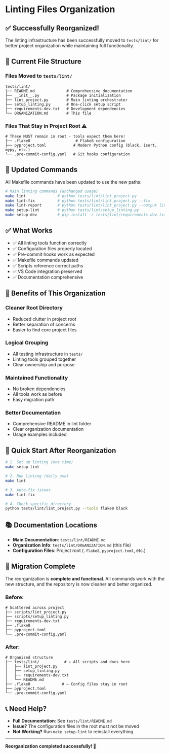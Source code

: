 # Linting Files Organization

## ✅ **Successfully Reorganized!**

The linting infrastructure has been successfully moved to `tests/lint/` for better project organization while maintaining full functionality.

## 📁 **Current File Structure**

### Files Moved to `tests/lint/`
```
tests/lint/
├── README.md              # Comprehensive documentation
├── __init__.py            # Package initialization  
├── lint_project.py        # Main linting orchestrator
├── setup_linting.py       # One-click setup script
├── requirements-dev.txt   # Development dependencies
└── ORGANIZATION.md        # This file
```

### Files That Stay in Project Root ⚠️
```
# These MUST remain in root - tools expect them here!
├── .flake8                    # Flake8 configuration
├── pyproject.toml            # Modern Python config (black, isort, mypy, etc.)
└── .pre-commit-config.yaml   # Git hooks configuration
```

## 🔧 **Updated Commands**

All Makefile commands have been updated to use the new paths:

```bash
# Main linting commands (unchanged usage)
make lint              # python tests/lint/lint_project.py
make lint-fix          # python tests/lint/lint_project.py --fix
make lint-report       # python tests/lint/lint_project.py --output lint_report.txt
make setup-lint        # python tests/lint/setup_linting.py
make setup-dev         # pip install -r tests/lint/requirements-dev.txt
```

## ✅ **What Works**

- ✅ All linting tools function correctly
- ✅ Configuration files properly located
- ✅ Pre-commit hooks work as expected
- ✅ Makefile commands updated
- ✅ Scripts reference correct paths
- ✅ VS Code integration preserved
- ✅ Documentation comprehensive

## 🎯 **Benefits of This Organization**

### Cleaner Root Directory
- Reduced clutter in project root
- Better separation of concerns
- Easier to find core project files

### Logical Grouping
- All testing infrastructure in `tests/`
- Linting tools grouped together
- Clear ownership and purpose

### Maintained Functionality  
- No broken dependencies
- All tools work as before
- Easy migration path

### Better Documentation
- Comprehensive README in lint folder
- Clear organization documentation
- Usage examples included

## 🚀 **Quick Start After Reorganization**

```bash
# 1. Set up linting (one time)
make setup-lint

# 2. Run linting (daily use)
make lint

# 3. Auto-fix issues
make lint-fix

# 4. Check specific directory
python tests/lint/lint_project.py --tools flake8 black
```

## 📚 **Documentation Locations**

- **Main Documentation**: `tests/lint/README.md`
- **Organization Info**: `tests/lint/ORGANIZATION.md` (this file)
- **Configuration Files**: Project root (`.flake8`, `pyproject.toml`, etc.)

## 🔄 **Migration Complete**

The reorganization is **complete and functional**. All commands work with the new structure, and the repository is now cleaner and better organized.

### Before:
```
# Scattered across project
├── scripts/lint_project.py
├── scripts/setup_linting.py  
├── requirements-dev.txt
├── .flake8
├── pyproject.toml
└── .pre-commit-config.yaml
```

### After:
```
# Organized structure
├── tests/lint/           # ← All scripts and docs here
│   ├── lint_project.py
│   ├── setup_linting.py
│   ├── requirements-dev.txt
│   └── README.md
├── .flake8              # ← Config files stay in root
├── pyproject.toml
└── .pre-commit-config.yaml
```

## 📞 **Need Help?**

- **Full Documentation**: See `tests/lint/README.md`
- **Issue?** The configuration files in the root must not be moved
- **Not Working?** Run `make setup-lint` to reinstall everything

---

**Reorganization completed successfully! 🎉**